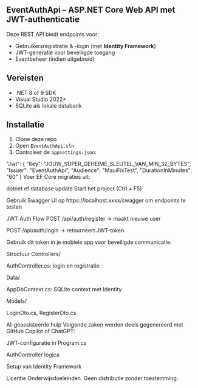 ## EventAuthApi – ASP.NET Core Web API met JWT-authenticatie

Deze REST API biedt endpoints voor:
- Gebruikersregistratie & -login (met **Identity Framework**)
- JWT-generatie voor beveiligde toegang
- Eventbeheer (indien uitgebreid)

## Vereisten

- .NET 8 of 9 SDK
- Visual Studio 2022+
- SQLite als lokale databank

## Installatie

1. Clone deze repo
2. Open `EventAuthApi.sln`
3. Controleer de `appsettings.json`:

"Jwt": {
  "Key": "JOUW_SUPER_GEHEIME_SLEUTEL_VAN_MIN_32_BYTES",
  "Issuer": "EventAuthApi",
  "Audience": "MauiFixTest",
  "DurationInMinutes": "60"
}
Voer EF Core migraties uit:

dotnet ef database update
Start het project (Ctrl + F5)

Gebruik Swagger UI op https://localhost:xxxx/swagger om endpoints te testen

JWT Auth Flow
POST /api/auth/register → maakt nieuwe user

POST /api/auth/login → retourneert JWT-token

Gebruik dit token in je mobiele app voor beveiligde communicatie.

Structuur
Controllers/

AuthController.cs: login en registratie

Data/

AppDbContext.cs: SQLite context met Identity

Models/

LoginDto.cs, RegisterDto.cs

AI-geassisteerde hulp
Volgende zaken werden deels gegenereerd met GitHub Copilot of ChatGPT:

JWT-configuratie in Program.cs

AuthController logica

Setup van Identity Framework

Licentie
Onderwijsdoeleinden. Geen distributie zonder toestemming.

